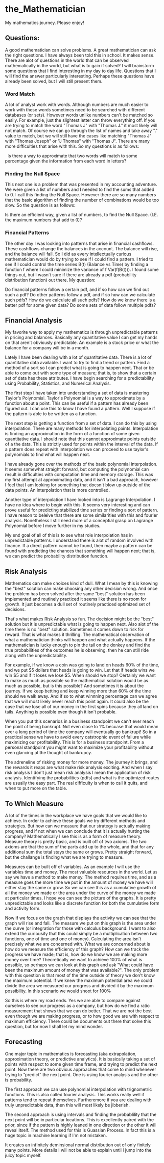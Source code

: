 # the_Mathematician

My mathematics journey. Please enjoy!

## Questions:

A good mathematician can solve problems. A great mathematician can ask the right questions. I have always been told this in school. It makes sense. There are alot of questions in the world that can be observed mathematically in the world, but what is to gain if solved? I will brainstorm some questions that I find interesting in my day to day life. Questions that I will find the answer particularly interesting. Perhaps these questions have already been solved, but I will still present them.

### Word Match
A lot of analyst work with words. Although numbers are much easier to work with these words sometimes need to be searched with different databases (or sets). However words unlike numbers can't be matched so easily. For example, just the slightest letter can throw everything off. If you are trying to match the word "Thomas J" with "Thomas J." it most likely will not match. Of course we can go through the list of names and take away "." value to match, but we will still have the cases like matching "Thomas J" with "Thomas Joseph" or "J Thomas" with "Thomas J". There are many more difficulties that arise with this. So my questions is as follows:

   Is there a way to approximate that two words will match to some percentage given the information from each word in letters?

### Finding the Null Space
This next one is a problem that was presented in my accounting adventure. We were given a list of numbers and I needed to find the sums that added to 0. I call this finding the Null Space. However there are so many numbers that the basic algorithm of finding the number of combinations would be too slow. So the question is as follows:

   Is there an efficient way, given a list of numbers, to find the Null Space. (I.E. the maximum numbers that add to 0)?
    
### Financial Patterns
The other day I was looking into patterns that arise in financial cashflows. These cashflows change the balances in the account. The balance will rise, and the balance will fall. So I did as every intellectually curious mathematician would do by trying to see if I could find a pattern. I tried to see if I could control the time series B(t) (Balance vs Time) by finding a function f where I could minimize the variance of f Var(f(B(t))). I found some things out, but I wasn't sure if there are already a pdf (probability distribution function) out there. My question:

   Do financial patterns follow a certain pdf, and if so how can we find out such a pdf?
   Do other patterns follow a pdf, and if so how can we calculate such pdfs?
   How do we calculate all such pdfs? 
   How do we know there is a better pdf for some given data? 
   Do some sets of data follow multiple pdfs?
   
## Financial Analysis

My favorite way to apply my mathematics is through unpredictable patterns in pricing and balances. Basically any quantitative value I can get my hands on that aren't obviously predictable. An example is a stock price or what the balance for a company will be in a month. 

Lately I have been dealing with a lot of quantitative data. There is a lot of quantitative data available. I want to try to find a trend or pattern. Find a method of a sort so I can predict what is going to happen next. That or be able to come out with some type of measure; that is, to show that a certain set of data has these attributes. I have begin searching for a predictability using Probability, Statistics, and Numerical Analysis. 

The first step I have taken into understanding a set of data is mastering Taylor's Polynomial. Taylor's Polynomial is a way to approximate by a function about a point. This can be useful if a pattern has already been figured out. I can use this to know I have found a pattern. Well I suppose if the pattern is able to be written as a function.

The next step is getting a function from a set of data. I can do this by using interpolation. There are many methods for interpolating points. Interpolation is finding an approximation in the form of a function of some given quantitative data. I should note that this cannot approximate points outside of a the data. This is strictly used for points within the interval of the data. If a pattern does repeat with interpolation we can proceed to use taylor's polynomials to find what will happen next. 

I have already gone over the methods of the basic polynomial interpolation. It seems somewhat straight forward, but computing the polynomial can result in difficulties with computation time and memory storage. This was my first attempt at approximating data, and it isn't a bad approach, however I feel that I am looking for something that doesn't blow up outside of the data points. An interpolation that is more controlled.

Another type of interpolation I have looked into is Lagrange Interpolation. I have no idea where to begin with this. It seems very interesting and can prove useful for predicting stabilized time series or finding a sort of pattern. I have reason to beleive that there are some similarities with this and fourier analysis. Nonetheless I still need more of a conceptial grasp on Lagrange Polynomial before I move further in my studies.

My end goal of all of this is to see what role interpolation has in unpredictable patterns. I understand there is alot of random involved with finance. If a direct pattern cannot be found, then maybe a pattern can be found with predicting the chances that something will happen next; that is, we can predict the probability distribution function.

## Risk Analysis

Mathematics can make choices kind of dull. What I mean by this is knowing the "best" solution can make choosing any other decision wrong. And once the problem has been solved after the same "best" solution has been implemented and routinely practiced it seems like there is no room for growth. It just becomes a dull set of routinely practiced optimized set of decisions. 

That's what makes Risk Analysis so fun. The decision might be the "best" solution but it is unpredictable what is going to happen next. Also alot of the time there is no "best" solution. Sometimes it comes down to risk for reward. That is what makes it thrilling. The mathematical observation of what a mathematician thinks will happen and what actually happens. If the mathematician is lucky enough to pin the tail on the donkey and find the true probabilities of the outcomes he is observing, then he can still ride along with the unpredictability. 

For example, if we know a coin was going to land on heads 60% of the time, and we put $5 dollars that heads is going to win. Let that if heads wins we win $5 and if it loses we lose $5. When should we stop? Certainly we want to make as much as possible so the mathematical solution would be as much as possible, but is this possible? And sometimes it is about the journey. If we keep betting and keep winning more than 60% of the time should we walk away. And if so to what winnning percentage can we agree that we will most likely never reach this point again. It could also be the case that we lose all of our money in the first spins because they all land on tails. Anything is possible even though it isn't probable.

When you put this scenarios in a business standpoint we can't ever reach the point of being bankrupt. Not even close to 1% becuase that would mean over a long period of time the company will eventually go bankrupt! So in a practical sense we have to avoid every catstrophic event of failure while maximizing our profitability. This is for a business standpoint. From a personal standpoint you might want to maximize your profitability without even glancing at the thought of bankrupcy.

The adreneline of risking money for more money. The journey it brings, and the rewards it reaps are what make risk analysis exciting. And when I say risk analysis I don't just mean risk analysis I mean the application of risk analysis. Identifying the probabilities (pdfs) and what is the optimized routes are usually the easy part. The real difficulty is when to call it quits, and when to put more on the table.

## To Which Measure

A lot of the times in the workplace we have goals that we would like to achieve. In order to achieve these goals we try different methods and strategies. But how can we measure that our strategy is actually making progress, and if not when we can conclude that it is actually hurting the company? Mathematically I see this is as a form of measure theory. Measure theory is pretty basic, and is built off of two axioms. The two axioms are that the sum of the parts add up to the whole, and that for any additional sum the total stays the same or grows. Pretty straight forward, but the challange is finding what we are trying to measure.

Measures can be built off of variables. As an example I will use the variables time and money. The most valuable resources in the world. Let us say we have a method to make money. The method requires time, and as a measure goes the more time we put in the amount of money we have will either stay the same or grow. So we can see this as a cumulative growth of all the money we made or the area under the curve of the money we made at particular times. I hope you can see the picture of the graphs. It is pretty unpredictable and looks like a discrete function for both the cumulative form and activity form.

Now if we focus on the graph that displays the activity we can see that the graph will rise and fall. The measure we put on this graph is the area under the curve (or integration for those with calculus background. I want to also extend the curiousity that this could simply be a multiplication between two functions, one of time and one of money). Calculating the area isn't precisely what we are concerned with. What we are concerned about is how do we measure the efficiency of this graph? How can we track the progress we have made; that is, how do we know we are making more money over time? Theoretically we want to achieve 100% of what is possible, so perhaps we can look at this graph and ask "What could have been the maximum amount of money that was available?". The only problem with this question is that most of the time outside of theory we don't know the maximum potential. If we knew the maximum potential area we could divide the area we measured our progress and divided it by the maximum possibility. In this scenario we would shoot for 100%

So this is where my road ends. Yes we are able to compare against ourselves to see our progress as a company, but how do we find a ratio measurement that shows that we can do better. That we are not the best even though we are making progress, or to how good we are with respect to maximum efficiency. There could be documents out there that solve this question, but for now I shall let my mind wonder.

## Forecasting

One major topic in mathematics is forecasting (aka extrapolation, approximation theory, or predictive analytics). It is basically taking a set of points with respect to some given time frame, and trying to predict the next point. Now there are two obvious approaches that come to mind whenever trying to "predict" the next point. One is using fourier analysis and the other is probability.

The first approach we can use polynomial interpolation with trignometric functions. This is also called fourier analysis. This works really well if patterns tend to repeat themselves. Furtheremore if you are dealing with truly unpredictable data, then this will most likely be jibberish. 

The second approach is using intervals and finding the probablility that the next point will be in particular locations. This is excellently paired with the prior, since if the pattern is highly leaned in one direction or the other it will reveal itself. The method used for this is Guassian Process. In fact this is a huge topic in machine learning if I'm not mistaken. 

It creates an infinitely deminsional normal distribution out of only finitely many points. More details I will not be able to explain until I jump into the juicy topic myself.

